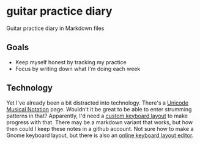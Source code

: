 # guitar practice diary
Guitar practice diary in Markdown files

## Goals

- Keep myself honest by tracking my practice
- Focus by writing down what I'm doing each week

## Technology

Yet I've already been a bit distracted into technology.   There's a [Unicode Musical Notation](http://unicode.org/charts/PDF/U1D100.pdf) page.   Wouldn't it be great to be able to enter strumming patterns in that?   Apparently, I'd need a [custom keyboard layout](https://msdn.microsoft.com/en-us/goglobal/bb964665.aspx) to make progress with that.  There may be a markdown variant that works, but how then could I keep these notes in a github account.   Not sure how to make a Gnome keyboard layout, but there is also an [online keyboard layout editor](http://www.keyboard-layout-editor.com/).
